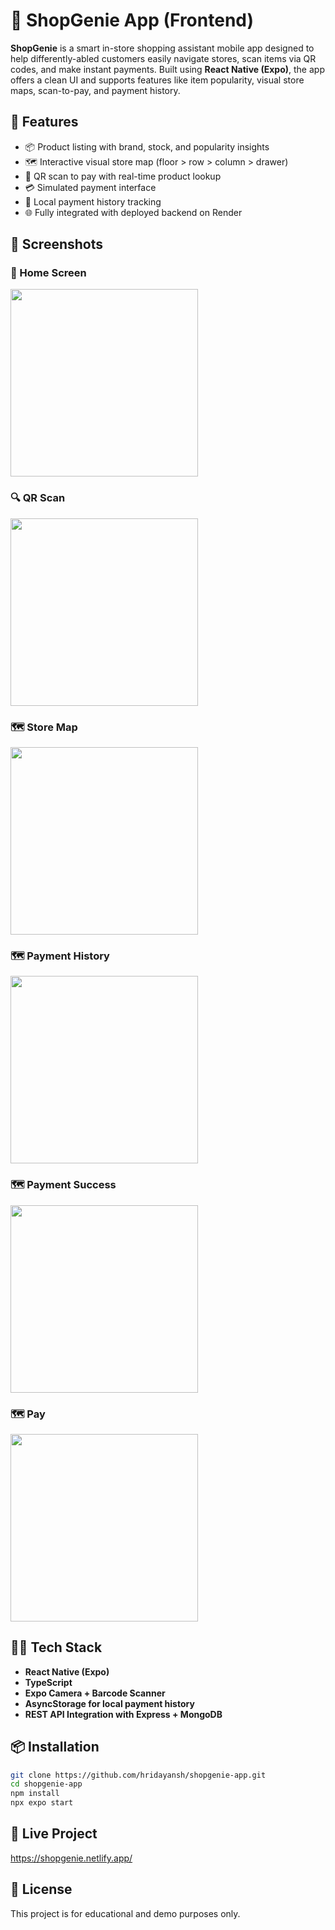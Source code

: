 # 🛒 ShopGenie App (Frontend)

**ShopGenie** is a smart in-store shopping assistant mobile app designed to help differently-abled customers easily navigate stores, scan items via QR codes, and make instant payments. Built using **React Native (Expo)**, the app offers a clean UI and supports features like item popularity, visual store maps, scan-to-pay, and payment history.

## 🚀 Features

- 📦 Product listing with brand, stock, and popularity insights
- 🗺️ Interactive visual store map (floor > row > column > drawer)
- 📲 QR scan to pay with real-time product lookup
- 💳 Simulated payment interface
- 🧾 Local payment history tracking
- 🌐 Fully integrated with deployed backend on Render

## 📸 Screenshots

### 📱 Home Screen
<img src="./assets/screenshots/homescreen.jpg" width="300" />

### 🔍 QR Scan 
<img src="./assets/screenshots/QR_Scan.jpg" width="300" />

### 🗺️ Store Map
<img src="./assets/screenshots/store_map.jpg" width="300" />

### 🗺️ Payment History
<img src="./assets/screenshots/history.jpg" width="300" />

### 🗺️ Payment Success
<img src="./assets/screenshots/pay_success.jpg" width="300" />

### 🗺️ Pay
<img src="./assets/screenshots/pay.jpg" width="300" />

## 🧑‍💻 Tech Stack

- **React Native (Expo)**
- **TypeScript**
- **Expo Camera + Barcode Scanner**
- **AsyncStorage for local payment history**
- **REST API Integration with Express + MongoDB**

## 📦 Installation

```bash
git clone https://github.com/hridayansh/shopgenie-app.git
cd shopgenie-app
npm install
npx expo start
```


## 🔗 Live Project
https://shopgenie.netlify.app/

## 📄 License

This project is for educational and demo purposes only.
